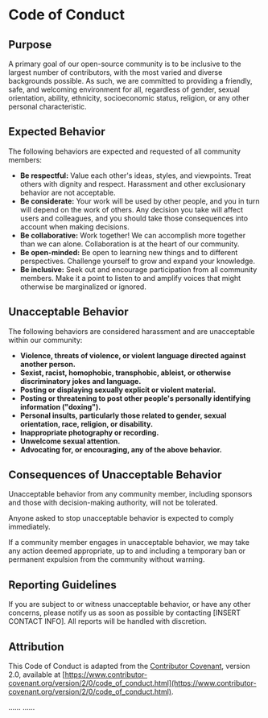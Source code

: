# Code of Conduct

## Purpose

A primary goal of our open-source community is to be inclusive to the largest number of contributors, with the most varied and diverse backgrounds possible. As such, we are committed to providing a friendly, safe, and welcoming environment for all, regardless of gender, sexual orientation, ability, ethnicity, socioeconomic status, religion, or any other personal characteristic.

## Expected Behavior

The following behaviors are expected and requested of all community members:

- **Be respectful:** Value each other's ideas, styles, and viewpoints. Treat others with dignity and respect. Harassment and other exclusionary behavior are not acceptable.
- **Be considerate:** Your work will be used by other people, and you in turn will depend on the work of others. Any decision you take will affect users and colleagues, and you should take those consequences into account when making decisions.
- **Be collaborative:** Work together! We can accomplish more together than we can alone. Collaboration is at the heart of our community.
- **Be open-minded:** Be open to learning new things and to different perspectives. Challenge yourself to grow and expand your knowledge.
- **Be inclusive:** Seek out and encourage participation from all community members. Make it a point to listen to and amplify voices that might otherwise be marginalized or ignored.

## Unacceptable Behavior

The following behaviors are considered harassment and are unacceptable within our community:

- **Violence, threats of violence, or violent language directed against another person.**
- **Sexist, racist, homophobic, transphobic, ableist, or otherwise discriminatory jokes and language.**
- **Posting or displaying sexually explicit or violent material.**
- **Posting or threatening to post other people's personally identifying information ("doxing").**
- **Personal insults, particularly those related to gender, sexual orientation, race, religion, or disability.**
- **Inappropriate photography or recording.**
- **Unwelcome sexual attention.**
- **Advocating for, or encouraging, any of the above behavior.**

## Consequences of Unacceptable Behavior

Unacceptable behavior from any community member, including sponsors and those with decision-making authority, will not be tolerated.

Anyone asked to stop unacceptable behavior is expected to comply immediately.

If a community member engages in unacceptable behavior, we may take any action deemed appropriate, up to and including a temporary ban or permanent expulsion from the community without warning.

## Reporting Guidelines

If you are subject to or witness unacceptable behavior, or have any other concerns, please notify us as soon as possible by contacting [INSERT CONTACT INFO]. All reports will be handled with discretion.

## Attribution

This Code of Conduct is adapted from the [Contributor Covenant][homepage], version 2.0, available at [https://www.contributor-covenant.org/version/2/0/code_of_conduct.html](https://www.contributor-covenant.org/version/2/0/code_of_conduct.html).

[homepage]: https://www.contributor-covenant.org 
......
......
